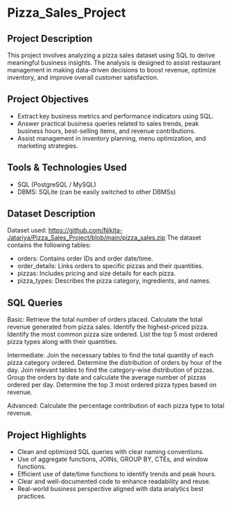 # Pizza_Sales_Project
## Project Description
This project involves analyzing a pizza sales dataset using SQL to derive meaningful business insights. The analysis is designed to assist restaurant management in making data-driven decisions to boost revenue, optimize inventory, and improve overall customer satisfaction.

## Project Objectives
- Extract key business metrics and performance indicators using SQL.
- Answer practical business queries related to sales trends, peak business hours, best-selling items, and revenue contributions.
- Assist management in inventory planning, menu optimization, and marketing strategies.

## Tools & Technologies Used
- SQL (PostgreSQL / MySQL)
- DBMS: SQLite (can be easily switched to other DBMSs)

## Dataset Description
Dataset used: https://github.com/Nikita-Jatariya/Pizza_Sales_Project/blob/main/pizza_sales.zip
The dataset contains the following tables:
- orders: Contains order IDs and order date/time.
- order_details: Links orders to specific pizzas and their quantities.
- pizzas: Includes pricing and size details for each pizza.
- pizza_types: Describes the pizza category, ingredients, and names.

## SQL Queries 

Basic:
Retrieve the total number of orders placed.
Calculate the total revenue generated from pizza sales.
Identify the highest-priced pizza.
Identify the most common pizza size ordered.
List the top 5 most ordered pizza types along with their quantities.

Intermediate:
Join the necessary tables to find the total quantity of each pizza category ordered.
Determine the distribution of orders by hour of the day.
Join relevant tables to find the category-wise distribution of pizzas.
Group the orders by date and calculate the average number of pizzas ordered per day.
Determine the top 3 most ordered pizza types based on revenue.

Advanced:
Calculate the percentage contribution of each pizza type to total revenue.

## Project Highlights
- Clean and optimized SQL queries with clear naming conventions.
- Use of aggregate functions, JOINs, GROUP BY, CTEs, and window functions.
- Efficient use of date/time functions to identify trends and peak hours.
- Clear and well-documented code to enhance readability and reuse.
- Real-world business perspective aligned with data analytics best practices.



